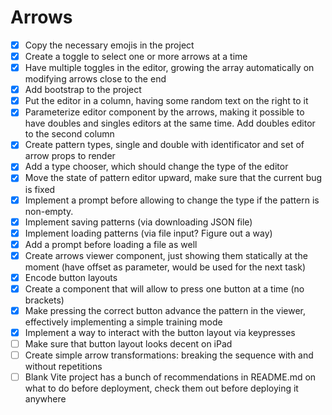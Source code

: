 # Arrows

- [x] Copy the necessary emojis in the project
- [x] Create a toggle to select one or more arrows at a time
- [x] Have multiple toggles in the editor, growing the array automatically on modifying arrows close to the end
- [x] Add bootstrap to the project
- [x] Put the editor in a column, having some random text on the right to it
- [x] Parameterize editor component by the arrows, making it possible to have doubles and singles editors at the same time. Add doubles editor to the second column
- [x] Create pattern types, single and double with identificator and set of arrow props to render
- [x] Add a type chooser, which should change the type of the editor
- [x] Move the state of pattern editor upward, make sure that the current bug is fixed
- [x] Implement a prompt before allowing to change the type if the pattern is non-empty.
- [x] Implement saving patterns (via downloading JSON file)
- [x] Implement loading patterns (via file input? Figure out a way)
- [x] Add a prompt before loading a file as well
- [x] Create arrows viewer component, just showing them statically at the moment (have offset as parameter, would be used for the next task)
- [x] Encode button layouts
- [x] Create a component that will allow to press one button at a time (no brackets)
- [x] Make pressing the correct button advance the pattern in the viewer, effectively implementing a simple training mode
- [x] Implement a way to interact with the button layout via keypresses
- [ ] Make sure that button layout looks decent on iPad
- [ ] Create simple arrow transformations: breaking the sequence with and without repetitions
- [ ] Blank Vite project has a bunch of recommendations in README.md on what to do before deployment, check them out before deploying it anywhere
